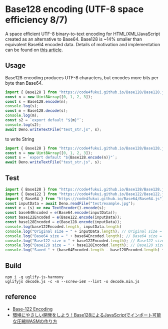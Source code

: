 # Base128 encoding (UTF-8 space efficiency 8/7)

A space efficient UTF-8 binary-to-text encoding for HTML/XML/JavaScript created as an alternative to Base64. Base128 is ~14% smaller than equivalent Base64 encoded data. Details of motivation and implementation can be found on [this article](https://fukuno.jig.jp/3824).

## Usage

Base128 encoding produces UTF-8 characters, but encodes more bits per byte than Base64.
```javascript
import { Base128 } from "https://code4fukui.github.io/Base128/Base128.js";
const n = new Uint8Array([0, 1, 2, 3]);
const s = Base128.encode(n);
console.log(s);
const m = Base128.decode(s);
console.log(m);
const s2 = `export default "${m}"`;
console.log(s2);
await Deno.writeTextFile("test_str.js", s);
```

to write String
```javascript
import { Base128 } from "https://code4fukui.github.io/Base128/Base128.js";
const n = new Uint8Array([0, 1, 2, 3]);
const s = `export default "${Base128.encode(n)}"`;
await Deno.writeTextFile("test_str.js", s);
```

## Test

```javascript
import { Base128 } from "https://code4fukui.github.io/Base128/Base128.js";
import { Base122 } from "https://code4fukui.github.io/Base122/Base122.js";
import { Base64 } from "https://code4fukui.github.io/Base64/Base64.js";
const inputData = await Deno.readFile("test/example.jpg");
const e = (s) => new TextEncoder().encode(s);
const base64Encoded = e(Base64.encode(inputData));
const base122Encoded = e(Base122.encode(inputData));
const base128Encoded = e(Base128.encode(inputData));
console.log(base122Encoded.length, inputData.length)
console.log("Original size = " + inputData.length); // Original size = 1429
console.log("Base64 size = " + base64Encoded.length); // Base64 size = 1908
console.log("Base122 size = " + base122Encoded.length); // Base122 size = 1634
console.log("Base128 size = " + base128Encoded.length); // Base128 size = 1634
console.log("Saved " + (base64Encoded.length - base128Encoded.length) + " bytes") // Saved 274 bytes
```

## Build

```
npm i -g uglify-js-harmony
uglifyjs decode.js -c -m --screw-ie8 --lint -o decode.min.js
```

## reference

- [Base-122 Encoding](https://github.com/kevinAlbs/Base122)
- [環境にやさしい開発をしよう！Base128によるJavaScriptでインポート可能な圧縮WASMの作り方](https://fukuno.jig.jp/3824)

